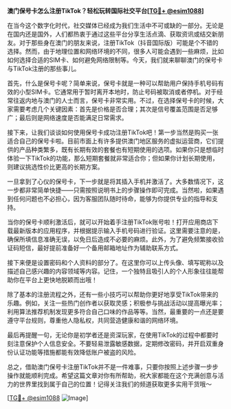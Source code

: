 **澳门保号卡怎么注册TikTok？轻松玩转国际社交平台[[TG💪+ @esim1088](https://t.me/s/esim1088)]**

在当今这个数字化时代，社交媒体已经成为我们生活中不可或缺的一部分。无论是在国内还是国外，人们都热衷于通过这些平台分享生活点滴、获取资讯或结交新朋友。对于那些身在澳门的朋友来说，注册TikTok（抖音国际版）可能是个不错的选择。然而，由于地理位置和网络环境的不同，很多人可能会遇到一些麻烦，比如如何选择合适的SIM卡、如何避免网络限制等。今天，我们就来聊聊澳门的保号卡与TikTok注册的那些事儿。

首先，什么是保号卡呢？简单来说，保号卡就是一种可以帮助用户保持手机号码有效的小型SIM卡。它通常用于暂时离开本地时，防止号码被取消或者停机。对于经常往返内地与澳门的人士而言，保号卡非常实用。不过，在选择保号卡的时候，大家需要考虑几个关键因素：首先是价格是否合理；其次是信号覆盖范围是否足够广；最后则是网络速度是否能满足日常需求。

接下来，让我们谈谈如何使用保号卡成功注册TikTok吧！第一步当然是购买一张适合自己的保号卡啦。目前市面上有许多提供澳门地区服务的虚拟运营商，它们提供的产品种类繁多，既有长期有效的套餐也有短期使用的选项。如果你只是想临时体验一下TikTok的功能，那么短期套餐就非常适合你；但如果你计划长期使用，则建议挑选性价比更高的长期方案。

一旦拿到了心仪的保号卡，下一步就是将其插入手机并激活了。大多数情况下，这一步都非常简单快捷——只需按照说明书上的步骤操作即可完成。当然啦，如果遇到任何问题也不必担心，因为客服团队随时待命，能够为你提供专业的指导和支持。

当你的保号卡顺利激活后，就可以开始着手注册TikTok账号啦！打开应用商店下载最新版本的应用程序，并根据提示输入手机号码进行验证。这里需要注意的是，确保所填信息准确无误，以免日后造成不必要的麻烦。此外，为了避免频繁接收验证码短信，最好提前准备好一个备用邮箱地址作为辅助联系方式。

接下来便是设置密码和个人资料的部分了。在这里你可以上传头像、填写昵称以及描述自己感兴趣的内容领域等内容。记住，一个独特且吸引人的个人形象往往能帮助你在平台上更快地脱颖而出哦！

除了基本的注册流程之外，还有一些小技巧可以帮助你更好地享受TikTok带来的乐趣。例如，关注一些热门创作者以获取灵感；积极参与挑战活动以提高曝光率；利用算法推荐机制发现更多符合自己口味的作品等等。当然，最重要的一点还是要遵守平台规则，尊重他人隐私权，共同营造健康和谐的网络环境。

最后再提醒一句，无论你是初学者还是资深玩家，在使用TikTok的过程中都要时刻注意保护个人信息安全。不要轻易泄露敏感数据，定期修改密码，并开启双重身份认证功能等措施都能有效降低账户被盗的风险。

总之，借助澳门保号卡注册TikTok并不是一件难事，只要你按照上述步骤一步步操作就能顺利完成。希望这篇文章对你有所帮助，祝大家都能在这个充满创意与活力的世界里找到属于自己的位置！记得关注我们的频道获取更多实用干货哦～

[[TG💪+ @esim1088](https://t.me/s/esim1088) ![Image](https://i.postimg.cc/4NQfJmqS/Snipaste-2025-05-13-00-14-12.png)]